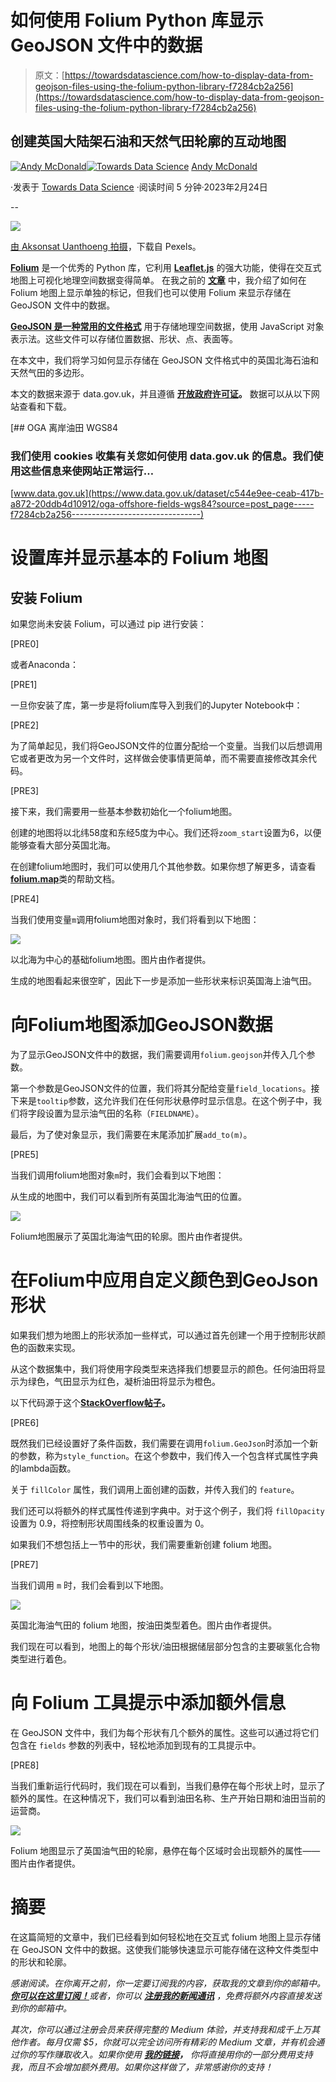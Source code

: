 # 如何使用 Folium Python 库显示 GeoJSON 文件中的数据

> 原文：[https://towardsdatascience.com/how-to-display-data-from-geojson-files-using-the-folium-python-library-f7284cb2a256](https://towardsdatascience.com/how-to-display-data-from-geojson-files-using-the-folium-python-library-f7284cb2a256)

## 创建英国大陆架石油和天然气田轮廓的互动地图

[](https://andymcdonaldgeo.medium.com/?source=post_page-----f7284cb2a256--------------------------------)[![Andy McDonald](../Images/df11d647be032aeb3d31852affb33a64.png)](https://andymcdonaldgeo.medium.com/?source=post_page-----f7284cb2a256--------------------------------)[](https://towardsdatascience.com/?source=post_page-----f7284cb2a256--------------------------------)[![Towards Data Science](../Images/a6ff2676ffcc0c7aad8aaf1d79379785.png)](https://towardsdatascience.com/?source=post_page-----f7284cb2a256--------------------------------) [Andy McDonald](https://andymcdonaldgeo.medium.com/?source=post_page-----f7284cb2a256--------------------------------)

·发表于 [Towards Data Science](https://towardsdatascience.com/?source=post_page-----f7284cb2a256--------------------------------) ·阅读时间 5 分钟·2023年2月24日

--

![](../Images/cf2058ec1c0bf14870580e90c3d94af0.png)

[由 Aksonsat Uanthoeng 拍摄](https://www.pexels.com/photo/close-up-photo-of-assorted-color-of-push-pins-on-map-1078850/)，下载自 Pexels。

[**Folium**](https://python-visualization.github.io/folium/) 是一个优秀的 Python 库，它利用 [**Leaflet.js**](https://leafletjs.com/) 的强大功能，使得在交互式地图上可视化地理空间数据变得简单。 在我之前的 [**文章**](https://medium.com/towards-data-science/folium-mapping-displaying-markers-on-a-map-6bd56f3e3420) 中，我介绍了如何在 Folium 地图上显示单独的标记，但我们也可以使用 Folium 来显示存储在 GeoJSON 文件中的数据。

[**GeoJSON 是一种常用的文件格式**](https://stevage.github.io/geojson-spec/) 用于存储地理空间数据，使用 JavaScript 对象表示法。这些文件可以存储位置数据、形状、点、表面等。

在本文中，我们将学习如何显示存储在 GeoJSON 文件格式中的英国北海石油和天然气田的多边形。

本文的数据来源于 data.gov.uk，并且遵循 [**开放政府许可证**](https://www.nationalarchives.gov.uk/doc/open-government-licence/version/3/)**。** 数据可以从以下网站查看和下载。

[## OGA 离岸油田 WGS84

### 我们使用 cookies 收集有关您如何使用 data.gov.uk 的信息。我们使用这些信息来使网站正常运行…

[www.data.gov.uk](https://www.data.gov.uk/dataset/c544e9ee-ceab-417b-a872-20ddb4d10912/oga-offshore-fields-wgs84?source=post_page-----f7284cb2a256--------------------------------)

# 设置库并显示基本的 Folium 地图

## 安装 Folium

如果您尚未安装 Folium，可以通过 pip 进行安装：

[PRE0]

或者Anaconda：

[PRE1]

一旦你安装了库，第一步是将folium库导入到我们的Jupyter Notebook中：

[PRE2]

为了简单起见，我们将GeoJSON文件的位置分配给一个变量。当我们以后想调用它或者更改为另一个文件时，这样做会使事情更简单，而不需要直接修改其余代码。

[PRE3]

接下来，我们需要用一些基本参数初始化一个folium地图。

创建的地图将以北纬58度和东经5度为中心。我们还将`zoom_start`设置为6，以便能够查看大部分英国北海。

在创建folium地图时，我们可以使用几个其他参数。如果你想了解更多，请查看[**folium.map**](https://python-visualization.github.io/folium/modules.html)类的帮助文档。

[PRE4]

当我们使用变量`m`调用folium地图对象时，我们将看到以下地图：

![](../Images/a4c657a596069d13328ee9866b293bbb.png)

以北海为中心的基础folium地图。图片由作者提供。

生成的地图看起来很空旷，因此下一步是添加一些形状来标识英国海上油气田。

# 向Folium地图添加GeoJSON数据

为了显示GeoJSON文件中的数据，我们需要调用`folium.geojson`并传入几个参数。

第一个参数是GeoJSON文件的位置，我们将其分配给变量`field_locations`。接下来是`tooltip`参数，这允许我们在任何形状悬停时显示信息。在这个例子中，我们将字段设置为显示油气田的名称（`FIELDNAME`）。

最后，为了使对象显示，我们需要在末尾添加扩展`add_to(m)`。

[PRE5]

当我们调用folium地图对象`m`时，我们会看到以下地图：

从生成的地图中，我们可以看到所有英国北海油气田的位置。

![](../Images/8841669bdc502c8507ae64a09d41ed24.png)

Folium地图展示了英国北海油气田的轮廓。图片由作者提供。

# 在Folium中应用自定义颜色到GeoJson形状

如果我们想为地图上的形状添加一些样式，可以通过首先创建一个用于控制形状颜色的函数来实现。

从这个数据集中，我们将使用字段类型来选择我们想要显示的颜色。任何油田将显示为绿色，气田显示为红色，凝析油田将显示为橙色。

以下代码源于这个[**StackOverflow帖子**](https://stackoverflow.com/questions/63960271/folium-geojson-custom-color-map)**。**

[PRE6]

既然我们已经设置好了条件函数，我们需要在调用`folium.GeoJson`时添加一个新的参数，称为`style_function`。在这个参数中，我们传入一个包含样式属性字典的lambda函数。

关于 `fillColor` 属性，我们调用上面创建的函数，并传入我们的 `feature`。

我们还可以将额外的样式属性传递到字典中。对于这个例子，我们将 `fillOpacity` 设置为 0.9，将控制形状周围线条的权重设置为 0。

如果我们不想包括上一节中的形状，我们需要重新创建 folium 地图。

[PRE7]

当我们调用 `m` 时，我们会看到以下地图。

![](../Images/eba39a95d96abd2501c366c326340465.png)

英国北海油气田的 folium 地图，按油田类型着色。图片由作者提供。

我们现在可以看到，地图上的每个形状/油田根据储层部分包含的主要碳氢化合物类型进行着色。

# 向 Folium 工具提示中添加额外信息

在 GeoJSON 文件中，我们为每个形状有几个额外的属性。这些可以通过将它们包含在 `fields` 参数的列表中，轻松地添加到现有的工具提示中。

[PRE8]

当我们重新运行代码时，我们现在可以看到，当我们悬停在每个形状上时，显示了额外的属性。在这种情况下，我们可以看到油田名称、生产开始日期和油田当前的运营商。

![](../Images/105ec9047057adb567695db70ef454f0.png)

Folium 地图显示了英国油气田的轮廓，悬停在每个区域时会出现额外的属性——图片由作者提供。

# 摘要

在这篇简短的文章中，我们已经看到如何轻松地在交互式 folium 地图上显示存储在 GeoJSON 文件中的数据。这使我们能够快速显示可能存储在这种文件类型中的形状和轮廓。

*感谢阅读。在你离开之前，你一定要订阅我的内容，获取我的文章到你的邮箱中。* [***你可以在这里订阅！***](https://andymcdonaldgeo.medium.com/subscribe)*或者，你可以* [***注册我的新闻通讯***](https://fabulous-founder-2965.ck.page/2ca286e572) *，免费将额外内容直接发送到你的邮箱中。*

*其次，你可以通过注册会员来获得完整的 Medium 体验，并支持我和成千上万其他作者。每月仅需 $5，你就可以完全访问所有精彩的 Medium 文章，并有机会通过你的写作赚取收入。如果你使用* [***我的链接***](https://andymcdonaldgeo.medium.com/membership)***，*** *你将直接用你的一部分费用支持我，而且不会增加额外费用。如果你这样做了，非常感谢你的支持！*
